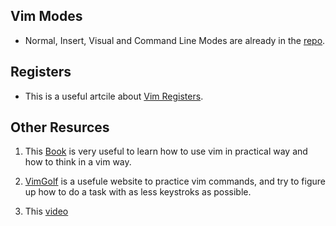 

## Vim Modes
- Normal, Insert, Visual and Command Line Modes are already in the [repo](https://github.com/SalmaAlassal/BeRoot/tree/main/Editors/vim).

## Registers
- This is a useful artcile about [Vim Registers](https://www.brianstorti.com/vim-registers/).

## Other Resurces
1. This [Book](https://github.com/eposts/Rich/blob/master/blog/Linux/Practical%20Vim%20Edit%20Text%20at%20the%20Speed%20of%20Thought.pdf) is very useful to learn how to use vim in practical way and how to think in a vim way.

2. [VimGolf](https://www.vimgolf.com/) is a usefule website to practice vim commands, and try to figure up how to do a task with as less keystroks as possible.

3. This [video](https://www.youtube.com/watch?v=U9bsqulWgqc)